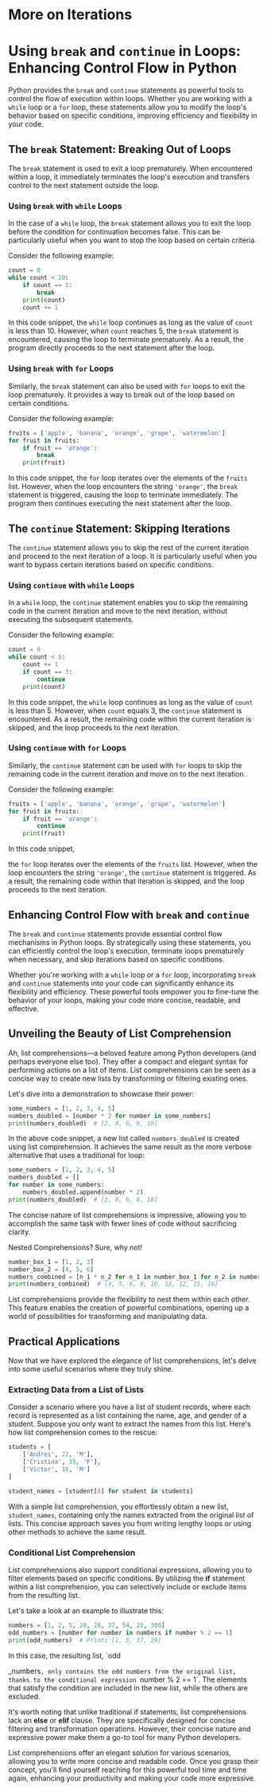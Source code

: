 # More on Iterations

# Using `break` and `continue` in Loops: Enhancing Control Flow in Python

Python provides the `break` and `continue` statements as powerful tools to control the flow of execution within loops. Whether you are working with a `while` loop or a `for` loop, these statements allow you to modify the loop's behavior based on specific conditions, improving efficiency and flexibility in your code.

## The `break` Statement: Breaking Out of Loops

The `break` statement is used to exit a loop prematurely. When encountered within a loop, it immediately terminates the loop's execution and transfers control to the next statement outside the loop.

### Using `break` with `while` Loops

In the case of a `while` loop, the `break` statement allows you to exit the loop before the condition for continuation becomes false. This can be particularly useful when you want to stop the loop based on certain criteria.

Consider the following example:

```python
count = 0
while count < 10:
    if count == 5:
        break
    print(count)
    count += 1
```

In this code snippet, the `while` loop continues as long as the value of `count` is less than 10. However, when `count` reaches 5, the `break` statement is encountered, causing the loop to terminate prematurely. As a result, the program directly proceeds to the next statement after the loop.

### Using `break` with `for` Loops

Similarly, the `break` statement can also be used with `for` loops to exit the loop prematurely. It provides a way to break out of the loop based on certain conditions.

Consider the following example:

```python
fruits = ['apple', 'banana', 'orange', 'grape', 'watermelon']
for fruit in fruits:
    if fruit == 'orange':
        break
    print(fruit)
```

In this code snippet, the `for` loop iterates over the elements of the `fruits` list. However, when the loop encounters the string `'orange'`, the `break` statement is triggered, causing the loop to terminate immediately. The program then continues executing the next statement after the loop.

## The `continue` Statement: Skipping Iterations

The `continue` statement allows you to skip the rest of the current iteration and proceed to the next iteration of a loop. It is particularly useful when you want to bypass certain iterations based on specific conditions.

### Using `continue` with `while` Loops

In a `while` loop, the `continue` statement enables you to skip the remaining code in the current iteration and move to the next iteration, without executing the subsequent statements.

Consider the following example:

```python
count = 0
while count < 5:
    count += 1
    if count == 3:
        continue
    print(count)
```

In this code snippet, the `while` loop continues as long as the value of `count` is less than 5. However, when `count` equals 3, the `continue` statement is encountered. As a result, the remaining code within the current iteration is skipped, and the loop proceeds to the next iteration.

### Using `continue` with `for` Loops

Similarly, the `continue` statement can be used with `for` loops to skip the remaining code in the current iteration and move on to the next iteration.

Consider the following example:

```python
fruits = ['apple', 'banana', 'orange', 'grape', 'watermelon']
for fruit in fruits:
    if fruit == 'orange':
        continue
    print(fruit)
```

In this code snippet,

 the `for` loop iterates over the elements of the `fruits` list. However, when the loop encounters the string `'orange'`, the `continue` statement is triggered. As a result, the remaining code within that iteration is skipped, and the loop proceeds to the next iteration.

## Enhancing Control Flow with `break` and `continue`

The `break` and `continue` statements provide essential control flow mechanisms in Python loops. By strategically using these statements, you can efficiently control the loop's execution, terminate loops prematurely when necessary, and skip iterations based on specific conditions.

Whether you're working with a `while` loop or a `for` loop, incorporating `break` and `continue` statements into your code can significantly enhance its flexibility and efficiency. These powerful tools empower you to fine-tune the behavior of your loops, making your code more concise, readable, and effective.

## Unveiling the Beauty of List Comprehension

Ah, list comprehensions—a beloved feature among Python developers (and perhaps everyone else too). They offer a compact and elegant syntax for performing actions on a list of items. List comprehensions can be seen as a concise way to create new lists by transforming or filtering existing ones.

Let's dive into a demonstration to showcase their power:

```python
some_numbers = [1, 2, 3, 4, 5]
numbers_doubled = [number * 2 for number in some_numbers]
print(numbers_doubled)  # [2, 4, 6, 8, 10]
```

In the above code snippet, a new list called `numbers_doubled` is created using list comprehension. It achieves the same result as the more verbose alternative that uses a traditional for loop:

```python
some_numbers = [1, 2, 3, 4, 5]
numbers_doubled = []
for number in some_numbers:
    numbers_doubled.append(number * 2)
print(numbers_doubled)  # [2, 4, 6, 8, 10]
```

The concise nature of list comprehensions is impressive, allowing you to accomplish the same task with fewer lines of code without sacrificing clarity.

Nested Comprehensions? Sure, why not!

```python
number_box_1 = [1, 2, 3]
number_box_2 = [4, 5, 6]
numbers_combined = [n_1 * n_2 for n_1 in number_box_1 for n_2 in number_box_2]
print(numbers_combined)  # [4, 5, 6, 8, 10, 12, 12, 15, 18]
```

List comprehensions provide the flexibility to nest them within each other. This feature enables the creation of powerful combinations, opening up a world of possibilities for transforming and manipulating data.

## Practical Applications

Now that we have explored the elegance of list comprehensions, let's delve into some useful scenarios where they truly shine.

### Extracting Data from a List of Lists

Consider a scenario where you have a list of student records, where each record is represented as a list containing the name, age, and gender of a student. Suppose you only want to extract the names from this list. Here's how list comprehension comes to the rescue:

```python
students = [
    ['Andrei', 22, 'M'],
    ['Cristina', 35, 'F'],
    ['Victor', 18, 'M']
]

student_names = [student[0] for student in students]
```

With a simple list comprehension, you effortlessly obtain a new list, `student_names`, containing only the names extracted from the original list of lists. This concise approach saves you from writing lengthy loops or using other methods to achieve the same result.

### Conditional List Comprehension

List comprehensions also support conditional expressions, allowing you to filter elements based on specific conditions. By utilizing the **if** statement within a list comprehension, you can selectively include or exclude items from the resulting list.

Let's take a look at an example to illustrate this:

```python
numbers = [1, 2, 5, 20, 28, 37, 54, 29, 300]
odd_numbers = [number for number in numbers if number % 2 == 1]
print(odd_numbers)  # Prints [1, 5, 37, 29]
```

In this case, the resulting list, `odd

_numbers`, only contains the odd numbers from the original list, thanks to the conditional expression `number % 2 == 1`. The elements that satisfy the condition are included in the new list, while the others are excluded.

It's worth noting that unlike traditional if statements, list comprehensions lack an **else** or **elif** clause. They are specifically designed for concise filtering and transformation operations. However, their concise nature and expressive power make them a go-to tool for many Python developers.

List comprehensions offer an elegant solution for various scenarios, allowing you to write more concise and readable code. Once you grasp their concept, you'll find yourself reaching for this powerful tool time and time again, enhancing your productivity and making your code more expressive.